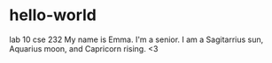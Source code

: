 # hello-world
lab 10 cse 232
My name is Emma. I'm a senior. I am a Sagitarrius sun, Aquarius moon, and Capricorn rising. <3
